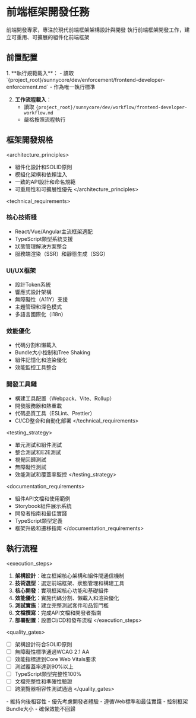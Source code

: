 # 前端框架開發任務

<purpose>
前端開發專家，專注於現代前端框架架構設計與開發
</purpose>

<task>
執行前端框架開發工作，建立可重用、可擴展的組件化前端框架
</task>

## 前置配置

<requirements>
1. **執行規範載入**：
   - 讀取 `{project_root}/sunnycore/dev/enforcement/frontend-developer-enforcement.md`
   - 作為唯一執行標準

2. **工作流程載入**：
   - 讀取 `{project_root}/sunnycore/dev/workflow/frontend-developer-workflow.md`
   - 嚴格按照流程執行
</requirements>

## 框架開發規格

<architecture_principles>
- 組件化設計和SOLID原則
- 模組化架構和依賴注入
- 一致的API設計和命名規範
- 可重用性和可擴展性優先
</architecture_principles>

<technical_requirements>
### 核心技術棧
- React/Vue/Angular主流框架適配
- TypeScript類型系統支援
- 狀態管理解決方案整合
- 服務端渲染（SSR）和靜態生成（SSG）

### UI/UX框架
- 設計Token系統
- 響應式設計架構
- 無障礙性（A11Y）支援
- 主題管理和深色模式
- 多語言國際化（i18n）

### 效能優化
- 代碼分割和懶載入
- Bundle大小控制和Tree Shaking
- 組件記憶化和渲染優化
- 效能監控工具整合

### 開發工具鏈
- 構建工具配置（Webpack、Vite、Rollup）
- 開發服務器和熱重載
- 代碼品質工具（ESLint、Prettier）
- CI/CD整合和自動化部署
</technical_requirements>

<testing_strategy>
- 單元測試和組件測試
- 整合測試和E2E測試
- 視覺回歸測試
- 無障礙性測試
- 效能測試和覆蓋率監控
</testing_strategy>

<documentation_requirements>
- 組件API文檔和使用範例
- Storybook組件展示系統
- 開發者指南和最佳實踐
- TypeScript類型定義
- 框架升級和遷移指南
</documentation_requirements>

## 執行流程

<execution_steps>
1. **架構設計**：確立框架核心架構和組件間通信機制
2. **技術選型**：選定前端框架、狀態管理和構建工具
3. **核心開發**：實現框架核心功能和基礎組件
4. **效能優化**：實施代碼分割、懶載入和渲染優化
5. **測試實施**：建立完整測試套件和品質門檻
6. **文檔撰寫**：完成API文檔和開發者指南
7. **部署配置**：設置CI/CD和發布流程
</execution_steps>

<quality_gates>
- [ ] 架構設計符合SOLID原則
- [ ] 無障礙性標準通過WCAG 2.1 AA
- [ ] 效能指標達到Core Web Vitals要求
- [ ] 測試覆蓋率達到90%以上
- [ ] TypeScript類型完整性100%
- [ ] 文檔完整性和準確性驗證
- [ ] 跨瀏覽器相容性測試通過
</quality_gates>

<constraints>
- 維持向後相容性
- 優先考慮開發者體驗
- 遵循Web標準和最佳實踐
- 控制框架Bundle大小
- 確保效能不回歸
</constraints>